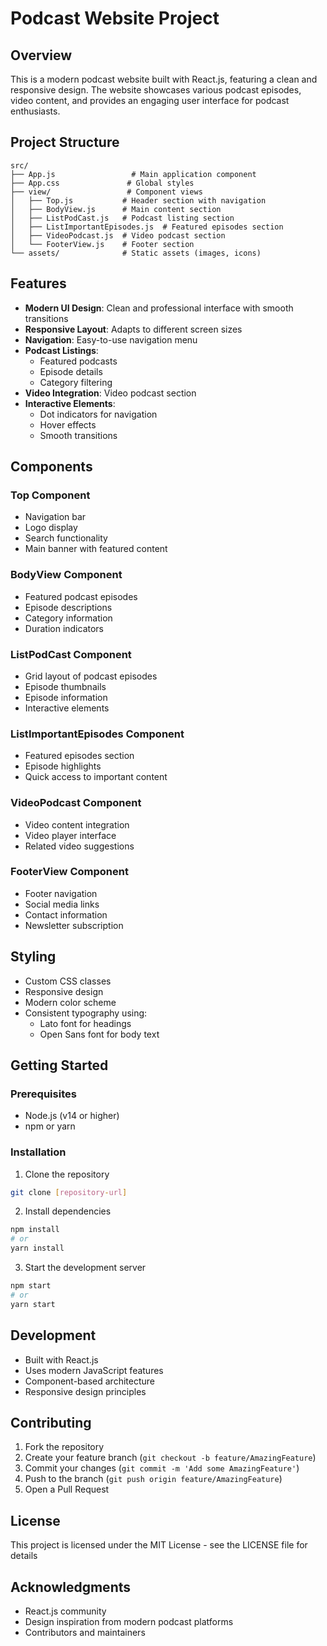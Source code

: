 # Podcast Website Project

## Overview
This is a modern podcast website built with React.js, featuring a clean and responsive design. The website showcases various podcast episodes, video content, and provides an engaging user interface for podcast enthusiasts.

## Project Structure
```
src/
├── App.js                 # Main application component
├── App.css               # Global styles
├── view/                 # Component views
│   ├── Top.js           # Header section with navigation
│   ├── BodyView.js      # Main content section
│   ├── ListPodCast.js   # Podcast listing section
│   ├── ListImportantEpisodes.js  # Featured episodes section
│   ├── VideoPodcast.js  # Video podcast section
│   └── FooterView.js    # Footer section
└── assets/              # Static assets (images, icons)
```

## Features
- **Modern UI Design**: Clean and professional interface with smooth transitions
- **Responsive Layout**: Adapts to different screen sizes
- **Navigation**: Easy-to-use navigation menu
- **Podcast Listings**: 
  - Featured podcasts
  - Episode details
  - Category filtering
- **Video Integration**: Video podcast section
- **Interactive Elements**:
  - Dot indicators for navigation
  - Hover effects
  - Smooth transitions

## Components

### Top Component
- Navigation bar
- Logo display
- Search functionality
- Main banner with featured content

### BodyView Component
- Featured podcast episodes
- Episode descriptions
- Category information
- Duration indicators

### ListPodCast Component
- Grid layout of podcast episodes
- Episode thumbnails
- Episode information
- Interactive elements

### ListImportantEpisodes Component
- Featured episodes section
- Episode highlights
- Quick access to important content

### VideoPodcast Component
- Video content integration
- Video player interface
- Related video suggestions

### FooterView Component
- Footer navigation
- Social media links
- Contact information
- Newsletter subscription

## Styling
- Custom CSS classes
- Responsive design
- Modern color scheme
- Consistent typography using:
  - Lato font for headings
  - Open Sans font for body text

## Getting Started

### Prerequisites
- Node.js (v14 or higher)
- npm or yarn

### Installation
1. Clone the repository
```bash
git clone [repository-url]
```

2. Install dependencies
```bash
npm install
# or
yarn install
```

3. Start the development server
```bash
npm start
# or
yarn start
```

## Development
- Built with React.js
- Uses modern JavaScript features
- Component-based architecture
- Responsive design principles

## Contributing
1. Fork the repository
2. Create your feature branch (`git checkout -b feature/AmazingFeature`)
3. Commit your changes (`git commit -m 'Add some AmazingFeature'`)
4. Push to the branch (`git push origin feature/AmazingFeature`)
5. Open a Pull Request

## License
This project is licensed under the MIT License - see the LICENSE file for details

## Acknowledgments
- React.js community
- Design inspiration from modern podcast platforms
- Contributors and maintainers
